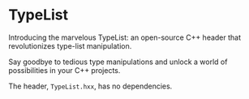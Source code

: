 # TypeList

Introducing the marvelous TypeList: an open-source C++ header that revolutionizes type-list manipulation.

Say goodbye to tedious type manipulations and unlock a world of possibilities in your C++ projects.

The header, `TypeList.hxx`, has no dependencies.
